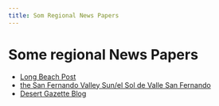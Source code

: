 ```yaml
---
title: Som Regional News Papers
---
```


# Some regional News Papers

- [Long Beach Post](https://lbpost.com/news/feed/)
- [the San Fernando Valley Sun/el Sol de Valle San Fernando](https://sanfernandosun.com/feed/)
- [Desert Gazette Blog](https://desertgazette.com/blog/feed/)

